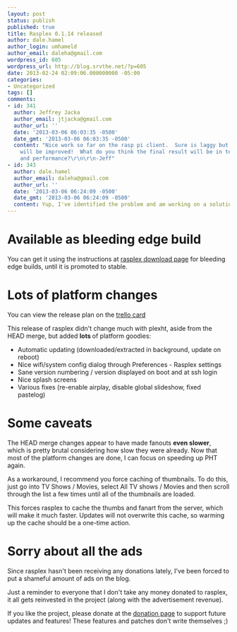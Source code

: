 ```yaml
---
layout: post
status: publish
published: true
title: Rasplex 0.1.14 released
author: dale.hamel
author_login: umhameld
author_email: daleha@gmail.com
wordpress_id: 605
wordpress_url: http://blog.srvthe.net/?p=605
date: 2013-02-24 02:09:06.000000000 -05:00
categories:
- Uncategorized
tags: []
comments:
- id: 341
  author: Jeffrey Jacka
  author_email: jtjacka@gmail.com
  author_url: ''
  date: '2013-03-06 06:03:35 -0500'
  date_gmt: '2013-03-06 06:03:35 -0500'
  content: "Nice work so far on the rasp pi client.  Sure is laggy but I am sure that
    will be improved!  What do you think the final result will be in terms of lag
    and performance?\r\n\r\n-Jeff"
- id: 343
  author: dale.hamel
  author_email: daleha@gmail.com
  author_url: ''
  date: '2013-03-06 06:24:09 -0500'
  date_gmt: '2013-03-06 06:24:09 -0500'
  content: Yup, I've identified the problem and am working on a solution.
---
```

<h1></h1>
<h1>Available as bleeding edge build</h1>
You can get it using the instructions at <a title="Get rasplex" href="http://blog.srvthe.net/get-rasplex">rasplex download page</a> for bleeding edge builds, until it is promoted to stable.
<h1>Lots of platform changes</h1>
You can view the release plan on the <a href="https://trello.com/c/yX9P2ubL" title="trello card">trello card</a>

This release of rasplex didn't change much with plexht, aside from the HEAD merge, but added <strong>lots </strong>of platform goodies:
<ul>
	<li>Automatic updating (downloaded/extracted in background, update on reboot)</li>
	<li>Nice wifi/system config dialog through Preferences - Rasplex settings</li>
	<li>Sane version numbering / version displayed on boot and at ssh login</li>
	<li>Nice splash screens</li>
	<li>Various fixes (re-enable airplay, disable global slideshow, fixed pastelog)</li>
</ul>
<h1>Some caveats</h1>
The HEAD merge changes appear to have made fanouts <strong>even slower</strong>, which is pretty brutal considering how slow they were already. Now that most of the platform changes are done, I can focus on speeding up PHT again.

As a workaround, I recommend you force caching of thumbnails. To do this, just go into TV Shows / Movies, select All TV shows / Movies and then scroll through the list a few times until all of the thumbnails are loaded.

This forces rasplex to cache the thumbs and fanart from the server, which will make it much faster. Updates will not overwrite this cache, so warming up the cache should be a one-time action.
<h1>Sorry about all the ads</h1>
Since rasplex hasn't been receiving any donations lately, I've been forced to put a shameful amount of ads on the blog.

Just a reminder to everyone that I don't take any money donated to rasplex, it all gets reinvested in the project (along with the advertisement revenue).

If you like the project, please donate at the <a title="donation" href="http://srvthe.net">donation page</a> to support future updates and features! These features and patches don't write themselves ;)
